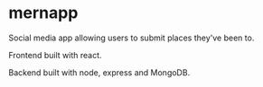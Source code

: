 # mernapp

Social media app allowing users to submit places they've been to.

Frontend built with react.

Backend built with node, express and MongoDB.